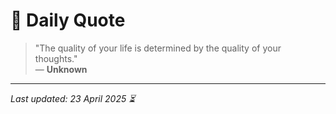 # 📜 Daily Quote

> "The quality of your life is determined by the quality of your thoughts."  
> — **Unknown**

---

_Last updated: 23 April 2025 ⏳_
